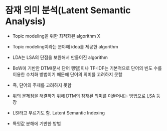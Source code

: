 # 잠재 의미 분석(Latent Semantic Analysis)

- Topic modeling을 위한 최적화된 algorithm X
- Topic modeling이라는 분야에 idea를 제공한 algorithm
- LDA는 LSA의 단점을 보완해서 만들어진 algorithm

- BoW에 기반한 DTM(문서 단어 행렬)이나 TF-IDF는 기본적으로 단어의 빈도 수를 이용한 수치화 방법이기 때문에 단어의 의미를 고려하지 못함
- 즉, 단어의 주제를 고려하지 못함
- 위의 문제점을 해결하기 위해 DTM의 잠재된 의미를 이끌어내는 방법으로 LSA 등장
- LSI라고 부르기도 함. Latent Semantic Indexing
- 특잇값 분해에 기반한 방법

